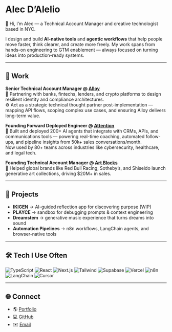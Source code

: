 # Alec D’Alelio

👋 Hi, I’m Alec — a Technical Account Manager and creative technologist based in NYC.  

I design and build **AI-native tools** and **agentic workflows** that help people move faster, think clearer, and create more freely. My work spans from hands-on engineering to GTM enablement — always focused on turning ideas into production-ready systems.

---

## 💼 Work
**Senior Technical Account Manager @ [Alloy](https://alloy.com)**  
🔐 Partnering with banks, fintechs, lenders, and crypto platforms to design resilient identity and compliance architectures.  
⚙️ Act as a strategic technical thought partner post-implementation — mapping API flows, scoping complex use cases, and ensuring Alloy delivers long-term value.

**Founding Forward Deployed Engineer @ [Attention](https://attention.com)**  
🚀 Built and deployed 200+ AI agents that integrate with CRMs, APIs, and communications tools — powering real-time coaching, automated follow-ups, and pipeline insights from 50k+ sales conversations/month.  
Now used by 80+ teams across industries like cybersecurity, healthcare, and legal tech.

**Founding Technical Account Manager @ [Art Blocks](https://artblocks.io)**  
🎨 Helped global brands like Red Bull Racing, Sotheby’s, and Shiseido launch generative art collections, driving $20M+ in sales.

---

## 🧪 Projects
- **IKIGEN** → AI-guided reflection app for discovering purpose (WIP)  
- **PLAYCE** → sandbox for debugging prompts & context engineering  
- **Dreamstem** → generative music experience that turns dreams into sound  
- **Automation Pipelines** → n8n workflows, LangChain agents, and browser-native tools  

---

## 🛠️ Tech I Use Often
![TypeScript](https://img.shields.io/badge/TypeScript-3178c6?logo=typescript&logoColor=white)
![React](https://img.shields.io/badge/React-61DAFB?logo=react&logoColor=black)
![Next.js](https://img.shields.io/badge/Next.js-000?logo=next.js)
![Tailwind](https://img.shields.io/badge/Tailwind-38bdf8?logo=tailwind-css&logoColor=white)
![Supabase](https://img.shields.io/badge/Supabase-3ecf8e?logo=supabase&logoColor=white)
![Vercel](https://img.shields.io/badge/Vercel-000?logo=vercel)
![n8n](https://img.shields.io/badge/n8n-fc4768?logo=n8n&logoColor=white)
![LangChain](https://img.shields.io/badge/LangChain-1a1a1a?logo=chainlink&logoColor=white)
![Cursor](https://img.shields.io/badge/Cursor-1a1a1a?logo=visualstudiocode&logoColor=white)

---

## 🌐 Connect
- 🌎 [Portfolio](https://alecdalelio.com)  
- 💻 [GitHub](https://github.com/alecdalelio)  
- ✉️ [Email](mailto:alecdalelio@gmail.com)  
